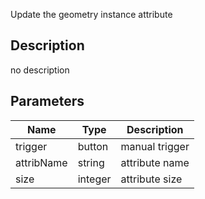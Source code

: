 Update the geometry instance attribute



## Description
no description
## Parameters

<table>
<thead>
	<tr>
		<th>Name</th>
		<th>Type</th>
		<th>Description</th>
	</tr>
</thead>
<tr>
	<td>trigger</td>
	<td><div class='bg-cyan-800 px-2 py-px text-white rounded-sm'>button</div></td>
	<td>manual trigger</td>
</tr>
<tr>
	<td>attribName</td>
	<td><div class='bg-purple-800 px-2 py-px text-white rounded-sm'>string</div></td>
	<td>attribute name</td>
</tr>
<tr>
	<td>size</td>
	<td><div class='bg-orange-800 px-2 py-px text-white rounded-sm'>integer</div></td>
	<td>attribute size</td>
</tr>
</table>